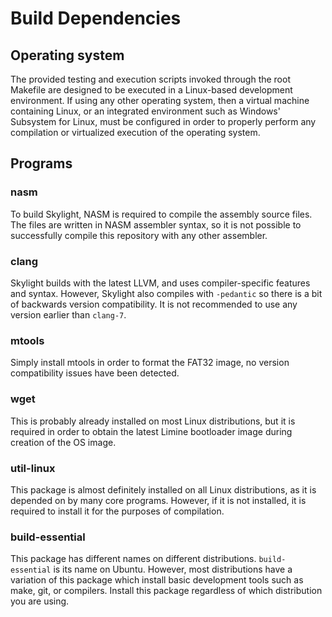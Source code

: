 # Build Dependencies
## Operating system
The provided testing and execution scripts invoked through the root Makefile are designed to be executed in a Linux-based development environment. If using any other operating system, then a virtual machine containing Linux, or an integrated environment such as Windows' Subsystem for Linux, must be configured in order to properly perform any compilation or virtualized execution of the operating system.
## Programs
### nasm
To build Skylight, NASM is required to compile the assembly source files. The files are written in NASM assembler syntax, so it is not possible to successfully compile this repository with any other assembler.
### clang
Skylight builds with the latest LLVM, and uses compiler-specific features and syntax. However, Skylight also compiles with `-pedantic` so there is a bit of backwards version compatibility. It is not recommended to use any version earlier than `clang-7`.
### mtools
Simply install mtools in order to format the FAT32 image, no version compatibility issues have been detected.
### wget
This is probably already installed on most Linux distributions, but it is required in order to obtain the latest Limine bootloader image during creation of the OS image.
### util-linux
This package is almost definitely installed on all Linux distributions, as it is depended on by many core programs. However, if it is not installed, it is required to install it for the purposes of compilation.
### build-essential
This package has different names on different distributions. `build-essential` is its name on Ubuntu. However, most distributions have a variation of this package which install basic development tools such as make, git, or compilers. Install this package regardless of which distribution you are using.